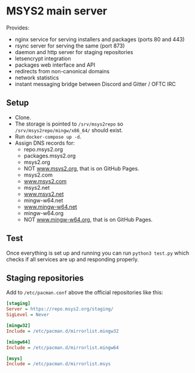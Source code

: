 # MSYS2 main server

Provides:

* nginx service for serving installers and packages (ports 80 and 443)
* rsync server for serving the same (port 873)
* daemon and http server for staging repositories
* letsencrypt integration
* packages web interface and API
* redirects from non-canonical domains
* network statistics
* instant messaging bridge between Discord and Gitter / OFTC IRC


## Setup

* Clone.
* The storage is pointed to `/srv/msys2repo` so `/srv/msys2repo/mingw/x86_64/` should exist.
* Run `docker-compose up -d`.
* Assign DNS records for:
  * repo.msys2.org
  * packages.msys2.org
  * msys2.org
  * NOT www.msys2.org, that is on GitHub Pages.
  * msys2.com
  * www.msys2.com
  * msys2.net
  * www.msys2.net
  * mingw-w64.net
  * www.mingw-w64.net
  * mingw-w64.org
  * NOT www.mingw-w64.org, that is on GitHub Pages.


## Test

Once everything is set up and running you can run `python3 test.py` which checks if all services are up and responding properly.


## Staging repositories

Add to `/etc/pacman.conf` above the official repositories like this:

```ini
[staging]
Server = https://repo.msys2.org/staging/
SigLevel = Never

[mingw32]
Include = /etc/pacman.d/mirrorlist.mingw32

[mingw64]
Include = /etc/pacman.d/mirrorlist.mingw64

[msys]
Include = /etc/pacman.d/mirrorlist.msys
```
